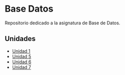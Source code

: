# Base Datos
Repositorio dedicado a la asignatura de Base de Datos.

## Unidades
- [Unidad 1](Unidad-1)
- [Unidad 5](Unidad-5)
- [Unidad 6](Unidad-6)
- [Unidad 7](Unidad-7)